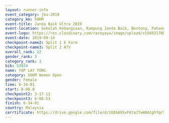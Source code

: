 ```yaml
---
layout: runner-info 
event_category: jbu-2019 
category_km: 50KM 
event-title: Janda Baik Ultra 2019
event-location: Sekolah Kebangsaan, Kampung Janda Baik, Bentong, Pahang, Malaysia 
event-logo: https://res.cloudinary.com/raceyaya/image/upload/v1569217009/logo/janda-baik_vch1pc.jpg 
event-date: 2019-09-14 
checkpoint-name2: Split 1 E Farm 
checkpoint-name3: Split 2 ATV 
overall_rank: 22
gender_rank: 3
category_rank: 1
bib: 53024
name: YAP LAY YONG
category: 50KM Women Open
gender: Female
time: 6-34-01
start: 0-00.0
checkpoint2: 3-17-12
checkpoint3: 6-08-53
finish: 6-34-01
country: Malaysia
cerrtificate: https://drive.google.com/file/d/1GEAA9SxFKtaJTwH8AtghYqrXt03Esl3l/view?usp=sharing
---
```


